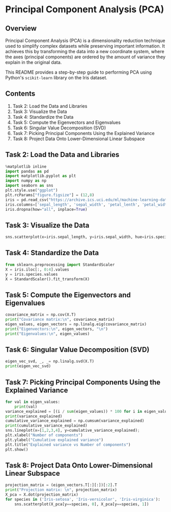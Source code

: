 # Principal Component Analysis (PCA)

## Overview

Principal Component Analysis (PCA) is a dimensionality reduction technique used to simplify complex datasets while preserving important information. It achieves this by transforming the data into a new coordinate system, where the axes (principal components) are ordered by the amount of variance they explain in the original data.

This README provides a step-by-step guide to performing PCA using Python's `scikit-learn` library on the Iris dataset.

## Contents

1. Task 2: Load the Data and Libraries
2. Task 3: Visualize the Data
3. Task 4: Standardize the Data
4. Task 5: Compute the Eigenvectors and Eigenvalues
5. Task 6: Singular Value Decomposition (SVD)
6. Task 7: Picking Principal Components Using the Explained Variance
7. Task 8: Project Data Onto Lower-Dimensional Linear Subspace

## Task 2: Load the Data and Libraries

```python
%matplotlib inline
import pandas as pd
import matplotlib.pyplot as plt
import numpy as np
import seaborn as sns
plt.style.use("ggplot")
plt.rcParams["figure.figsize"] = (12,8)
iris = pd.read_csv("https://archive.ics.uci.edu/ml/machine-learning-databases/iris/iris.data", header=None)
iris.columns=['sepal_length', 'sepal_width', 'petal_lenth', 'petal_width', 'species']
iris.dropna(how="all", inplace=True)
```

## Task 3: Visualize the Data

```python
sns.scatterplot(x=iris.sepal_length, y=iris.sepal_width, hue=iris.species, style=iris.species);
```

## Task 4: Standardize the Data

```python
from sklearn.preprocessing import StandardScaler
X = iris.iloc[:, 0:4].values
y = iris.species.values
X = StandardScaler().fit_transform(X)
```

## Task 5: Compute the Eigenvectors and Eigenvalues

```python
covariance_matrix = np.cov(X.T)
print("Covariance matrix:\n", covariance_matrix)
eigen_values, eigen_vectors = np.linalg.eig(covariance_matrix)
print("Eigenvectors:\n", eigen_vectors, "\n")
print("Eigenvalues:\n", eigen_values)
```

## Task 6: Singular Value Decomposition (SVD)

```python
eigen_vec_svd, _, _= np.linalg.svd(X.T)
print(eigen_vec_svd)
```

## Task 7: Picking Principal Components Using the Explained Variance

```python
for val in eigen_values:
    print(val)
variance_explained = [(i / sum(eigen_values)) * 100 for i in eigen_values]
print(variance_explained)
cumulative_variance_explained = np.cumsum(variance_explained)
print(cumulative_variance_explained)
sns.lineplot(x=[1,2,3,4], y=cumulative_variance_explained);
plt.xlabel("Number of components")
plt.ylabel("Cumulative explained variance")
plt.title("Explained variance vs Number of components")
plt.show()
```

## Task 8: Project Data Onto Lower-Dimensional Linear Subspace

```python
projection_matrix = (eigen_vectors.T[:][:])[:2].T
print("Projection matrix: \n", projection_matrix)
X_pca = X.dot(projection_matrix)
for species in ('Iris-setosa', 'Iris-versicolor', 'Iris-virginica'):
    sns.scatterplot(X_pca[y==species, 0], X_pca[y==species, 1])
```
